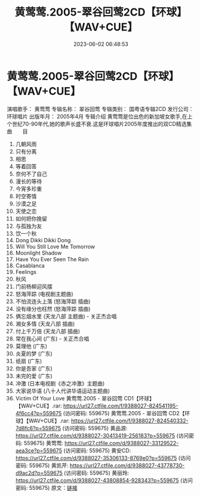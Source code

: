 ﻿---
title: 黄莺莺.2005-翠谷回莺2CD【环球】【WAV+CUE】
date: 2023-06-02 06:48:53
categories: WAV车载音乐、镜像
tags: 华语中文
---
# 黄莺莺.2005-翠谷回莺2CD【环球】【WAV+CUE】

演唱歌手： 黄莺莺
专辑名称： 翠谷回莺
专辑类别： 国粤语专辑2CD
发行公司： 环球唱片
出版年月： 2005年4月
专辑介绍
黄莺莺是位出色的新加坡女歌手,在上个世纪70-90年代,她的歌声长盛不衰.这是环球唱片2005年度推出的双CD精选集
曲　　目
01. 几朝风雨
02. 只有分离
03. 相思
04. 等着回答
05. 奈何不了自己
06. 漫长的等待
07. 今宵多珍重
08. 时空寄情
09. 沙漠之足
10. 天使之恋
11. 如何把你挽留
12. 与孤独为友
13. 饮一个秋
14. Dong Dikki Dikki Dong
15. Will You Still Love Me Tomorrow
16. Moonlight Shadow
17. Have You Ever Seen The Rain
18. Casablanca
19. Feelings
20. 秋风
21. 门前杨柳迎风摆
22. 怒海萍踪 (电视剧主题曲)
23. 不怕流连头上落 (怒海萍踪 插曲)
24. 没有缘分也枉然 (怒海萍踪 插曲)
25. 俩忘烟水里 (天龙八部 主题曲) - 关正杰合唱
26. 湘女多情 (天龙八部 插曲)
27. 付上千万倍 (天龙八部 插曲)
28. 常在我心间 (广东) - 关正杰合唱
29. 莫理他 (广东)
30. 炎夏的梦 (广东)
31. 纸扇 (广东)
32. 你是吾家 (广东)
33. 未完的爱 (广东)
34. 冲激 (日本电视剧《赤之冲激》主题曲)
35. 大家说华语 (八十人代讲华语运动主题曲)
36. Victim Of Your Love
黄莺莺.2005 - 翠谷回莺 CD1【环球】【WAV+CUE】.rar: https://url27.ctfile.com/f/9388027-824541195-4f6cc4?p=559675
(访问密码: 559675)
黄莺莺.2005 - 翠谷回莺 CD2【环球】【WAV+CUE】.rar: https://url27.ctfile.com/f/9388027-824540332-7d8fc6?p=559675
(访问密码: 559675)
黄品源: https://url27.ctfile.com/d/9388027-30413419-256183?p=559675
(访问密码: 559675)
黄莺莺: https://url27.ctfile.com/d/9388027-33129522-aea3ce?p=559675
(访问密码: 559675)
黄安CD: https://url27.ctfile.com/d/9388027-35306133-8769e0?p=559675
(访问密码: 559675)
黄凯芹: https://url27.ctfile.com/d/9388027-43778730-d9ac2d?p=559675
(访问密码: 559675)
黄丽玲: https://url27.ctfile.com/d/9388027-43808854-928343?p=559675
(访问密码: 559675)
原文：[链接](https://blog.sina.com.cn/s/blog_1647c7e7601031259.html)